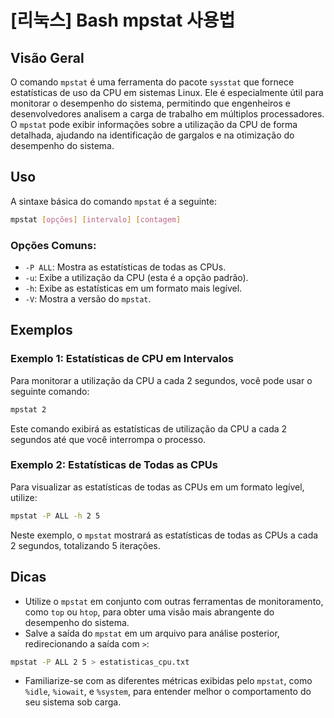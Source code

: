 # [리눅스] Bash mpstat 사용법

## Visão Geral
O comando `mpstat` é uma ferramenta do pacote `sysstat` que fornece estatísticas de uso da CPU em sistemas Linux. Ele é especialmente útil para monitorar o desempenho do sistema, permitindo que engenheiros e desenvolvedores analisem a carga de trabalho em múltiplos processadores. O `mpstat` pode exibir informações sobre a utilização da CPU de forma detalhada, ajudando na identificação de gargalos e na otimização do desempenho do sistema.

## Uso
A sintaxe básica do comando `mpstat` é a seguinte:

```bash
mpstat [opções] [intervalo] [contagem]
```

### Opções Comuns:
- `-P ALL`: Mostra as estatísticas de todas as CPUs.
- `-u`: Exibe a utilização da CPU (esta é a opção padrão).
- `-h`: Exibe as estatísticas em um formato mais legível.
- `-V`: Mostra a versão do `mpstat`.

## Exemplos
### Exemplo 1: Estatísticas de CPU em Intervalos
Para monitorar a utilização da CPU a cada 2 segundos, você pode usar o seguinte comando:

```bash
mpstat 2
```

Este comando exibirá as estatísticas de utilização da CPU a cada 2 segundos até que você interrompa o processo.

### Exemplo 2: Estatísticas de Todas as CPUs
Para visualizar as estatísticas de todas as CPUs em um formato legível, utilize:

```bash
mpstat -P ALL -h 2 5
```

Neste exemplo, o `mpstat` mostrará as estatísticas de todas as CPUs a cada 2 segundos, totalizando 5 iterações.

## Dicas
- Utilize o `mpstat` em conjunto com outras ferramentas de monitoramento, como `top` ou `htop`, para obter uma visão mais abrangente do desempenho do sistema.
- Salve a saída do `mpstat` em um arquivo para análise posterior, redirecionando a saída com `>`:

```bash
mpstat -P ALL 2 5 > estatisticas_cpu.txt
```

- Familiarize-se com as diferentes métricas exibidas pelo `mpstat`, como `%idle`, `%iowait`, e `%system`, para entender melhor o comportamento do seu sistema sob carga.